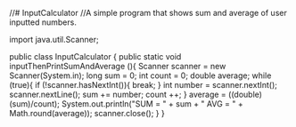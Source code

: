 //# InputCalculator
//A simple program that shows sum and average of user inputted numbers.

import java.util.Scanner;

public class InputCalculator {
    public static void inputThenPrintSumAndAverage (){
        Scanner scanner = new Scanner(System.in);
        long sum = 0;
        int count = 0;
        double average;
        while (true){
            if (!scanner.hasNextInt()){
                break;
            }
            int number = scanner.nextInt();
            scanner.nextLine();
            sum += number;
            count ++;
        }
        average = ((double)(sum)/count);
        System.out.println("SUM = " + sum + " AVG = " + Math.round(average));
        scanner.close();
    }
}
